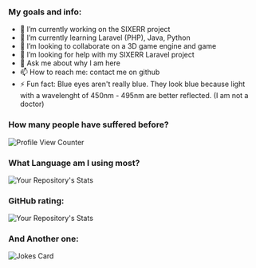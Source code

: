<!--
### Hi there 👋
**JCOCA-Tech/JCOCA-Tech** is a ✨ _special_ ✨ repository because its `README.md` (this file) appears on your GitHub profile.
Here are some ideas to get you started:
-->

### My goals and info: <br>
- 🔭 I’m currently working on the SIXERR project
- 🌱 I’m currently learning Laravel (PHP), Java, Python
- 👯 I’m looking to collaborate on a 3D game engine and game
- 🤔 I’m looking for help with my SIXERR Laravel project
- 💬 Ask me about why I am here
- 📫 How to reach me: contact me on github
- ⚡ Fun fact: Blue eyes aren't really blue. They look blue because light with a wavelenght of 450nm - 495nm are better reflected. (I am not a doctor)

### How many people have suffered before? <br>

![Profile View Counter](https://komarev.com/ghpvc/?username=JCOCA-Tech)
<br>

### What Language am I using most?<br>

![Your Repository's Stats](https://github-readme-stats.vercel.app/api/top-langs/?username=JCOCA-Tech&theme=blue-green)
<br>

### GitHub rating:<br>

![Your Repository's Stats](https://github-readme-stats.vercel.app/api?username=JCOCA-Tech&&show_icons=true&title_color=ffffff&icon_color=bb2acf&text_color=daf7dc&bg_color=151515)
<br>

### And Another one:<br>

![Jokes Card](https://readme-jokes.vercel.app/api)
<br>
